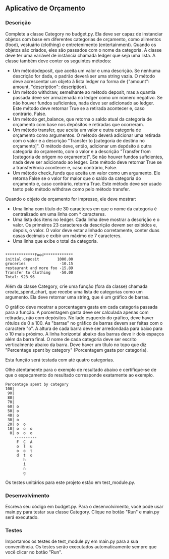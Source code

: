 ## Aplicativo de Orçamento

### Descrição

Complete a classe Category no budget.py. Ela deve ser capaz de instanciar objetos com base em diferentes categorias de orçamento, como alimentos (food), vestuário (clothing) e entretenimento (entertainment). Quando os objetos são criados, eles são passados com o nome da categoria. A classe deve ter uma variável de instância chamada ledger que seja uma lista. A classe também deve conter os seguintes métodos:

* Um métododeposit, que aceita um valor e uma descrição. Se nenhuma descrição for dada, o padrão deverá ser uma string vazia. O método deve acrescentar um objeto à lista ledger na forma de {"amount": amount, "description": description}.
* Um método withdraw, semelhante ao método deposit, mas a quantia passada deve ser armazenada no ledger como um número negativo. Se não houver fundos suficientes, nada deve ser adicionado ao ledger. Este método deve retornar True se a retirada acontecer e, caso contrário, False.
* Um método get_balance, que retorna o saldo atual da categoria de orçamento com base nos depósitos e retiradas que ocorreram.
* Um método transfer, que aceita um valor e outra categoria de orçamento como argumentos. O método deverá adicionar uma retirada com o valor e a descrição "Transfer to [categoria de destino no orçamento]". O método deve, então, adicionar um depósito à outra categoria do orçamento, com o valor e a descrição "Transfer from [categoria de origem no orçamento]". Se não houver fundos suficientes, nada deve ser adicionado ao ledger. Este método deve retornar True se a transferência acontecer e, caso contrário, False.
* Um método check_funds que aceita um valor como um argumento. Ele retorna False se o valor for maior que o saldo da categoria do orçamento e, caso contrário, retorna True. Este método deve ser usado tanto pelo método withdraw como pelo método transfer.

Quando o objeto de orçamento for impresso, ele deve mostrar:

* Uma linha com título de 30 caracteres em que o nome da categoria é centralizado em uma linha com * caracteres.
* Uma lista dos itens no ledger. Cada linha deve mostrar a descrição e o valor. Os primeiros 23 caracteres da descrição devem ser exibidos e, depois, o valor. O valor deve estar alinhado corretamente, conter duas casas decimais e exibir um máximo de 7 caracteres.
* Uma linha que exibe o total da categoria.

```

*************Food*************
initial deposit        1000.00
groceries               -10.15
restaurant and more foo -15.89
Transfer to Clothing    -50.00
Total: 923.96

```

Além da classe Category, crie uma função (fora da classe) chamada create_spend_chart, que recebe uma lista de categorias como um argumento. Ela deve retornar uma string, que é um gráfico de barras.

O gráfico deve mostrar a porcentagem gasta em cada categoria passada para a função. A porcentagem gasta deve ser calculada apenas com retiradas, não com depósitos. No lado esquerdo do gráfico, deve haver rótulos de 0 a 100. As "barras" no gráfico de barras devem ser feitas com o caractere "o". A altura de cada barra deve ser arredondada para baixo para o 10 mais próximo. A linha horizontal abaixo das barras deve ir dois espaços além da barra final. O nome de cada categoria deve ser escrito verticalmente abaixo da barra. Deve haver um título no topo que diz "Percentage spent by category" (Porcentagem gasta por categoria).

Esta função será testada com até quatro categorias.

Olhe atentamente para o exemplo de resultado abaixo e certifique-se de que o espaçamento do resultado corresponde exatamente ao exemplo.

```
Percentage spent by category
100|          
 90|          
 80|          
 70|          
 60| o        
 50| o        
 40| o        
 30| o        
 20| o  o     
 10| o  o  o  
  0| o  o  o  
    ----------
     F  C  A  
     o  l  u  
     o  o  t  
     d  t  o  
        h     
        i     
        n     
        g     

```

Os testes unitários para este projeto estão em test_module.py.

### Desenvolvimento

Escreva seu código em budget.py. Para o desenvolvimento, você pode usar main.py para testar sua classe Category. Clique no botão "Run" e main.py será executado.

### Testes

Importamos os testes de test_module.py em main.py para a sua conveniência. Os testes serão executados automaticamente sempre que você clicar no botão "Run".

